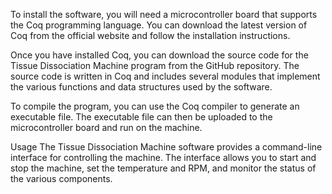 To install the software, you will need a microcontroller board that supports the Coq programming language. You can download the latest version of Coq from the official website and follow the installation instructions.

Once you have installed Coq, you can download the source code for the Tissue Dissociation Machine program from the GitHub repository. The source code is written in Coq and includes several modules that implement the various functions and data structures used by the software.

To compile the program, you can use the Coq compiler to generate an executable file. The executable file can then be uploaded to the microcontroller board and run on the machine.

Usage
The Tissue Dissociation Machine software provides a command-line interface for controlling the machine. The interface allows you to start and stop the machine, set the temperature and RPM, and monitor the status of the various components.
